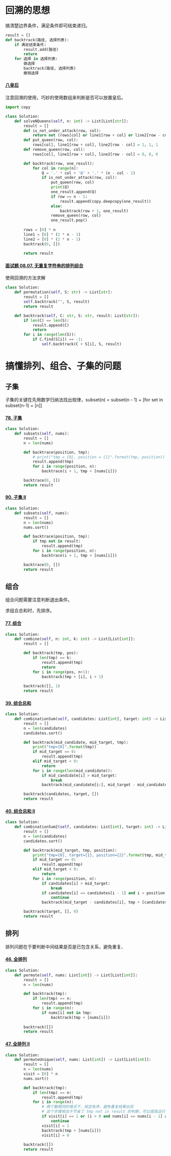 # 回溯的思想

搞清楚边界条件，满足条件即可结束递归。

```python
result = []
def backtrack(路径, 选择列表):
    if 满足结束条件:
        result.add(路径)
        return
    for 选择 in 选择列表:
        做选择
        backtrack(路径, 选择列表)
        撤销选择
```

#### [八皇后](https://leetcode-cn.com/problems/eight-queens-lcci/)

注意回溯的使用，巧妙的使用数组来判断是否可以放置皇后。

```python
import copy

class Solution:
    def solveNQueens(self, n: int) -> List[List[str]]:
        result = []
        def is_not_under_attack(row, col):
            return not (rows[col] or line1[row + col] or line2[row - col])
        def put_queen(row, col):
            rows[col], line1[row + col], line2[row - col] = 1, 1, 1
        def remove_queen(row, col):
            rows[col], line1[row + col], line2[row - col] = 0, 0, 0

        def backtrack(row, one_result):
            for col in range(n):
                Q = '.' * col + 'Q' + '.' * (n - col - 1)
                if is_not_under_attack(row, col):
                    put_queen(row, col)
                    print(Q)
                    one_result.append(Q)
                    if row == n - 1:
                        result.append(copy.deepcopy(one_result))
                    else:
                        backtrack(row + 1, one_result)
                    remove_queen(row, col)
                    one_result.pop()
        
        rows = [0] * n
        line1 = [0] * (2 * n - 1)
        line2 = [0] * (2 * n - 1)
        backtrack(0, [])
        
        return result
```

#### [面试题 08.07. 无重复字符串的排列组合](https://leetcode-cn.com/problems/permutation-i-lcci/)

使用回溯的方法求解

```python
class Solution:
    def permutation(self, S: str) -> List[str]:
        result = []
        self.backtrack("", S, result)
        return result

    def backtrack(self, C: str, S: str, result: List[str]):
        if len(C) == len(S):
            result.append(C)
            return
        for i in range(len(S)):
            if C.find(S[i]) == -1:
                self.backtrack(C + S[i], S, result) 
```

# 搞懂排列、组合、子集的问题

## 子集

子集的关键在先用数学归纳法找出规律，subset(n) = subset(n - 1) + [for set in subset(n-1) + [n]]

#### [78. 子集](https://leetcode-cn.com/problems/subsets/)

```python
class Solution:
    def subsets(self, nums):
        result = []
        n = len(nums)

        def backtrace(position, tmp):
            # print("tmp = {0}, position = {1}".format(tmp, position))
            result.append(tmp)
            for i in range(position, n):
                backtrace(i + 1, tmp + [nums[i]])

        backtrace(0, [])
        return result
```

#### [90. 子集 II](https://leetcode-cn.com/problems/subsets-ii/)

```python
class Solution:
    def subsets(self, nums):
        result = []
        n = len(nums)
        nums.sort()

        def backtrace(position, tmp):
            if tmp not in result:
                result.append(tmp)
            for i in range(position, n):
                backtrace(i + 1, tmp + [nums[i]])

        backtrace(0, [])
        return result
```

## 组合

组合问题需要注意判断退出条件。

求组合总和时，先排序。

#### [77. 组合](https://leetcode-cn.com/problems/combinations/)

```python
class Solution:
    def combine(self, n: int, k: int) -> List[List[int]]:
        result = []

        def backtrack(tmp, pos):
            if len(tmp) == k:
                result.append(tmp)
                return
            for i in range(pos, n+1):
                backtrack(tmp + [i], i + 1)
        
        backtrack([], 1)
        return result
```

#### [39. 组合总和](https://leetcode-cn.com/problems/combination-sum/)

```python
class Solution:
    def combinationSum(self, candidates: List[int], target: int) -> List[List[int]]:
        result = []
        n = len(candidates)
        candidates.sort()

        def backtrack(mid_candidate, mid_target, tmp):
            print("tmp={0}".format(tmp))
            if mid_target == 0:
                result.append(tmp)
            elif mid_target < 0:
                return
            for i in range(len(mid_candidate)):
                if mid_candidate[i] > mid_target:
                    break
                backtrack(mid_candidate[i:], mid_target - mid_candidate[i], tmp + [mid_candidate[i]])

        backtrack(candidates, target, [])
        return result
```

#### [40. 组合总和 II](https://leetcode-cn.com/problems/combination-sum-ii/)

```python
class Solution:
    def combinationSum2(self, candidates: List[int], target: int) -> List[List[int]]:
        result = []
        n = len(candidates)
        candidates.sort()

        def backtrack(mid_target, tmp, position):
            print("tmp={0}, target={1}, position={2}".format(tmp, mid_target, position))
            if mid_target == 0:
                result.append(tmp)
            elif mid_target < 0:
                return
            for i in range(position, n):
                if candidates[i] > mid_target:
                    break
                if candidates[i] == candidates[i - 1] and i > position:
                    continue
                backtrack(mid_target - candidates[i], tmp + [candidates[i]], i + 1)

        backtrack(target, [], 0)
        return result
```

## 排列

排列问题在于要判断中间结果是否是已包含关系，避免重复、

#### [46. 全排列](https://leetcode-cn.com/problems/permutations/)

```python
class Solution:
    def permute(self, nums: List[int]) -> List[List[int]]:
        result = []
        n = len(nums)

        def backtrack(tmp):
            if len(tmp) == n:
                result.append(tmp)
            for i in range(n):
                if nums[i] not in tmp:
                    backtrack(tmp + [nums[i]])
        
        backtrack([])
        return result
```

#### [47. 全排列 II](https://leetcode-cn.com/problems/permutations-ii/)

```python
class Solution:
    def permuteUnique(self, nums: List[int]) -> List[List[int]]:
        result = []
        n = len(nums)
        visit = [0] * n
        nums.sort()

        def backtrack(tmp):
            if len(tmp) == n:
                result.append(tmp)
            for i in range(n):
                # 两个数相同的情况下，规定有序，避免重复结果出现
                # 这个步骤相当于节省了 tmp not in result 的判断，可以提高运行速度
                if visit[i] == 1 or (i > 0 and nums[i] == nums[i - 1] and not visit[i - 1]):
                    continue
                visit[i] = 1
                backtrack(tmp + [nums[i]])
                visit[i] = 0
        
        backtrack([])
        return result
```

